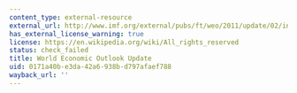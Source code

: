 ```yaml
---
content_type: external-resource
external_url: http://www.imf.org/external/pubs/ft/weo/2011/update/02/index.htm
has_external_license_warning: true
license: https://en.wikipedia.org/wiki/All_rights_reserved
status: check_failed
title: World Economic Outlook Update
uid: 0171a40b-e3da-42a6-938b-d797afaef788
wayback_url: ''
---
```

